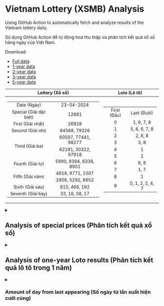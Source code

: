 # Vietnam Lottery (XSMB) Analysis

Using GitHub Action to automatically fetch and analyze results of the Vietnam lottery daily.

Sử dụng GitHub Action để tự động hoá thu thập và phân tích kết quả xổ số hàng ngày của Việt Nam.

Download:

* [Full data](https://raw.githubusercontent.com/khiemdoan/vietnam-lottery-xsmb-analysis/main/results/xsmb.csv)
* [1-year data](https://raw.githubusercontent.com/khiemdoan/vietnam-lottery-xsmb-analysis/main/results/xsmb_1_year.csv)
* [2-year data](https://raw.githubusercontent.com/khiemdoan/vietnam-lottery-xsmb-analysis/main/results/xsmb_2_year.csv)
* [3-year data](https://raw.githubusercontent.com/khiemdoan/vietnam-lottery-xsmb-analysis/main/results/xsmb_3_year.csv)
* [5-year data](https://raw.githubusercontent.com/khiemdoan/vietnam-lottery-xsmb-analysis/main/results/xsmb_5_year.csv)

| Lottery (Xổ số) | Loto (Lô tô) |
| :------------: | :----------: |
| <table><tr><td>Date (Ngày)</td><td>23-04-2024</td></tr><tr><td>Special (Giải dặc biệt)</td><td>12681</td></tr><tr><td>First (Giải nhất)</td><td>26928</td></tr><tr><td>Second (Giải nhì)</td><td>84568, 79326</td></tr><tr><td rowspan="2">Third (Giải ba)</td><td>60597, 77441, 98277</td></tr><tr><td>62191, 30322, 97918</td></tr><tr><td>Fourth (Giải tư)</td><td>5890, 9394, 6338, 8901</td></tr><tr><td rowspan="2">Fifth (Giải năm)</td><td>4916, 9771, 1007</td></tr><tr><td>2806, 5292, 8652</td></tr><tr><td>Sixth (Giải sáu)</td><td>815, 466, 192</td></tr><tr><td>Seventh (Giải bảy)</td><td>33, 16, 08, 17</td></tr></table> | <table><tr><td>First (Đầu)</td><td>Last (Đuôi)</td></tr><tr><td>0</td><td>1, 6, 7, 8</td></tr><tr><td>1</td><td>5, 6, 6, 7, 8</td></tr><tr><td>2</td><td>2, 6, 8</td></tr><tr><td>3</td><td>3, 8</td></tr><tr><td>4</td><td>1</td></tr><tr><td>5</td><td>2</td></tr><tr><td>6</td><td>6, 8</td></tr><tr><td>7</td><td>1, 7</td></tr><tr><td>8</td><td>1</td></tr><tr><td>9</td><td>0, 1, 2, 2, 4, 7</td></tr></table> |

<details>
  <summary><h2>Analysis of special prices (Phân tích kết quả xổ số)</h2></summary>
  <h3>Amount of day from last appearing (Số ngày từ lần xuất hiện cuối cùng)</h3>

  ![Delta](images/special_delta.jpg)

  <h3>Top 10 amount of day from last appearing (Top 10 số lâu chưa xuất hiện)</h3>

  ![Delta top 10](images/special_delta_top_10.jpg)
</details>

<details>
  <summary><h2>Analysis of one-year Loto results (Phân tích kết quả lô tô trong 1 năm)</h2></summary>

  Max: 130. Min: 73.

  Mean: 97.74. Standard deviation: 9.83.

  <h3>Detail (Chi tiết)</h3>

  ![Detail](images/heatmap.jpg)

  <h3>Top 10</h3>

  ![Top 10](images/top-10.jpg)

  <h3>Distribution (Phân bổ)</h3>

  ![Distribution](images/distribution.jpg)
</details>

<details>
  <summary><h3>Amount of day from last appearing (Số ngày từ lần xuất hiện cưới cùng)</h2></summary>

  ![Delta](images/delta.jpg)

  <h3>Top 10 amount of day from last appearing (Top 10 số lâu chưa xuất hiện)</h3>

  ![Delta top 10](images/delta_top_10.jpg)
</details>